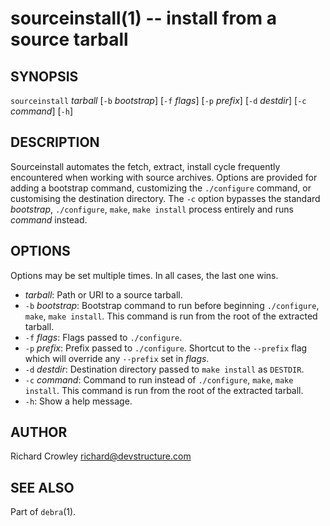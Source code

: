 sourceinstall(1) -- install from a source tarball
=================================================

## SYNOPSIS

`sourceinstall` _tarball_ [`-b` _bootstrap_] [`-f` _flags_] [`-p` _prefix_] [`-d` _destdir_] [`-c` _command_] [`-h`]  

## DESCRIPTION

Sourceinstall automates the fetch, extract, install cycle frequently encountered when working with source archives.  Options are provided for adding a bootstrap command, customizing the `./configure` command, or customising the destination directory.  The `-c` option bypasses the standard _bootstrap_, `./configure`, `make`, `make install` process entirely and runs _command_ instead.

## OPTIONS

Options may be set multiple times.  In all cases, the last one wins.

* _tarball_:
  Path or URI to a source tarball.
* `-b` _bootstrap_:
  Bootstrap command to run before beginning `./configure`, `make`, `make install`.  This command is run from the root of the extracted tarball.
* `-f` _flags_:
  Flags passed to `./configure`.
* `-p` _prefix_:
  Prefix passed to `./configure`.  Shortcut to the `--prefix` flag which will override any `--prefix` set in _flags_.
* `-d` _destdir_:
  Destination directory passed to `make install` as `DESTDIR`.
* `-c` _command_:
  Command to run instead of `./configure`, `make`, `make install`.  This command is run from the root of the extracted tarball.
* `-h`:
  Show a help message.

## AUTHOR

Richard Crowley <richard@devstructure.com>

## SEE ALSO

Part of `debra`(1).
